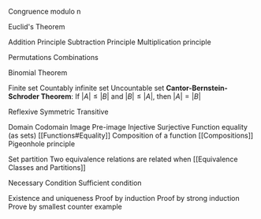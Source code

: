 Congruence modulo n

Euclid's Theorem

Addition Principle
Subtraction Principle
Multiplication principle

Permutations
Combinations

Binomial Theorem

Finite set
Countably infinite set
Uncountable set
**Cantor-Bernstein-Schroder Theorem**:
If $|A|\leq|B|$ and $|B|\leq|A|$, then $|A|=|B|$


Reflexive
Symmetric
Transitive

Domain
Codomain
Image
Pre-image
Injective
Surjective
Function equality (as sets) [[Functions#Equality]]
Composition of a function [[Compositions]]
Pigeonhole principle

Set partition
Two equivalence relations are related when [[Equivalence Classes and Partitions]]


Necessary Condition
Sufficient condition

Existence and uniqueness
Proof by induction
Proof by strong induction
Prove by smallest counter example
